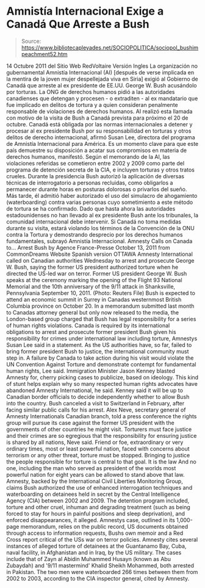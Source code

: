 # Amnistía Internacional Exige a Canadá Que Arreste a Bush

> Source: https://www.bibliotecapleyades.net/SOCIOPOLITICA/sociopol_bushimpeachment52.htm

14 Octubre 2011
del Sitio Web
RedVoltaire
Versión Ingles
La organización no gubernamental
Amnistía Internacional (AI) [después de
verse implicada en la mentira de la joven mujer despellejada viva en Siria]
exigió al Gobierno de Canadá que arreste al ex presidente de EE.UU.
George W.
Bush acusándolo por torturas.
La ONG de derechos humanos pidió a las autoridades canadienses que detengan
y procesen - o extraditen - al ex mandatario que fue implicado en delitos de
tortura y a quien consideran penalmente responsable de violaciones de
derechos humanos.
AI realizó esta llamada con motivo de la visita de Bush a
Canadá prevista para próximo el 20 de octubre.
Canadá está obligada por las normas internacionales a detener y procesar al
ex presidente Bush por su responsabilidad en torturas y otros delitos de
derecho internacional, afirmó Susan Lee, directora del programa de Amnistía
Internacional para América.
Es un momento clave para que este país
demuestre su disposición a acatar sus compromisos en materia de derechos
humanos, manifestó.
Según el memorando de la AI, las violaciones referidas se cometieron entre
2002 y 2009 como parte del programa de detención secreta de la CIA, e
incluyen torturas y otros tratos crueles.
Durante la presidencia Bush autorizó la aplicación de diversas técnicas de
interrogatorio a personas recluidas, como obligarlos a permanecer durante
horas en posturas dolorosas o privarlos del sueño.
Más tarde, él admitió
haber autorizado el uso del simulacro de ahogamiento (waterboarding) contra
varias personas cuyo sometimiento a este método de tortura se ha confirmado.
Dado que hasta ahora las autoridades estadounidenses no han llevado al ex
presidente Bush ante los tribunales, la comunidad internacional debe
intervenir.
Si Canadá no toma medidas durante su visita, estará violando los
términos de la Convención de la ONU contra la Tortura y demostrando
desprecio por los derechos humanos fundamentales, subrayó Amnistía
Internacional.
Amnesty Calls on Canada to...
Arrest Bush
by Agence France-Presse
October 13, 2011
from
CommonDreams Website
Spanish
version
OTTAWA
Amnesty International called on Canadian authorities Wednesday to
arrest and
prosecute George W. Bush, saying the former US president
authorized torture when he directed the US-led war on terror.
Former US president George W. Bush speaks at the ceremony
marking the
opening of the Flight 93 National Memorial and the 10th anniversary
of the
9/11 attack in Shanksville, Pennsylvania September 10, 2011.
(Photo: Reuters
File)
Bush is expected to attend an economic summit in Surrey in Canadas
westernmost British Columbia province on October 20.
In a memorandum submitted last month to Canadas attorney general but only
now released to the media, the London-based group charged that Bush has
legal responsibility for a series of human rights violations.
Canada is required by its international obligations to arrest and prosecute
former president Bush given his responsibility for crimes under
international law including torture, Amnestys Susan Lee said in a
statement.
As the US authorities have, so far, failed to bring former president Bush
to justice, the international community must step in. A failure by Canada to
take action during his visit would violate the UN Convention Against Torture
and demonstrate contempt for fundamental human rights, Lee said.
Immigration Minister Jason Kenney blasted Amnesty for,
cherry picking cases
to publicize, based on ideology.
This kind of stunt helps explain why so many respected human rights
advocates have abandoned Amnesty International, he said.
Kenney said it will be up to Canadian border officials to decide
independently whether to allow Bush into the country.
Bush canceled a visit to Switzerland in February, after facing similar
public calls for his arrest.
Alex Neve, secretary general of Amnesty Internationals Canadian branch,
told a press conference the rights group will pursue its case against the
former US president with the governments of other countries he might visit.
Torturers must face justice and their crimes are so egregious that the
responsibility for ensuring justice is shared by all nations, Neve said.
Friend or foe, extraordinary or very ordinary times, most or least powerful
nation, faced with concerns about terrorism or any other threat, torture
must be stopped.
Bringing to justice the people responsible for torture is central to that
goal. It is the law
And no one, including the man who served as president
of the worlds most powerful nation for eight years can be allowed to stand
above that law.
Amnesty, backed by the International Civil Liberties Monitoring Group,
claims Bush authorized the use of enhanced interrogation techniques and
waterboarding on detainees held in secret by the
Central Intelligence
Agency (CIA) between 2002 and 2009.
The detention program included,
torture and other cruel, inhuman and
degrading treatment (such as being forced to stay for hours in painful
positions and sleep deprivation), and enforced disappearances, it alleged.
Amnestys case, outlined in its 1,000-page memorandum, relies on the public
record, US documents obtained through access to information requests, Bushs
own memoir and a Red Cross report critical of the USs war on terror
policies.
Amnesty cites several instances of alleged torture of detainees at the
Guantanamo Bay, Cuba, naval facility, in Afghanistan and in Iraq, by the US
military.
The cases include that of Zayn al Abidin Muhammed Husayn (known as Abu Zubaydah) and
'9/11 mastermind' Khalid Sheikh Mohammed, both arrested in
Pakistan.
The two men were waterboarded 266 times between
them from 2002 to 2003, according to the CIA inspector general, cited by
Amnesty.
